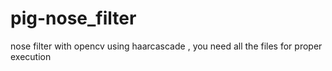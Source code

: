 # pig-nose_filter
nose filter with opencv using haarcascade
, you need all the files for proper execution
